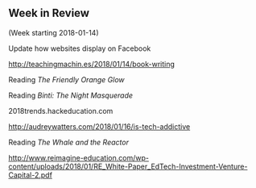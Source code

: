 ## Week in Review

(Week starting 2018-01-14)

Update how websites display on Facebook

http://teachingmachin.es/2018/01/14/book-writing

Reading _The Friendly Orange Glow_

Reading _Binti: The Night Masquerade_

2018trends.hackeducation.com

http://audreywatters.com/2018/01/16/is-tech-addictive

Reading _The Whale and the Reactor_

http://www.reimagine-education.com/wp-content/uploads/2018/01/RE_White-Paper_EdTech-Investment-Venture-Capital-2.pdf
